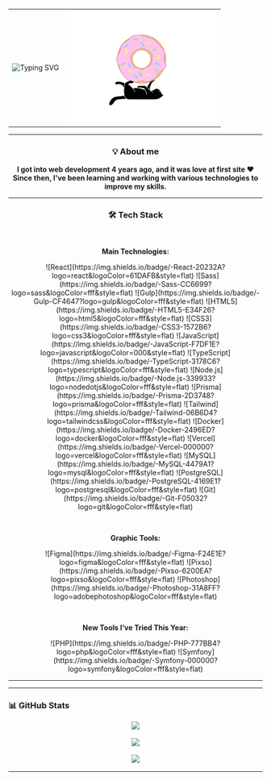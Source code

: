 <table>
  <tr>
    <td>

<img src="https://readme-typing-svg.demolab.com?font=Fira+Code&size=24&duration=3000&pause=1000&color=000000&center=false&vCenter=true&width=500&lines=Hi%2C+I'm+Rita+%F0%9F%91%8B;Welcome+to+my+GitHub+profile!" alt="Typing SVG" />

</td>
    <td>
      <img src="https://github.com/Margin-interteiment/Margin-interteiment/blob/main/images/f8fc1b63-4cd5-42fb-9ecb-def3b84ae6fc.gif?raw=true" width="300px" />
    </td>
  </tr>
</table>



---
<h3 align="center">💡 About me</h3>

<p align="center">
  <strong>
    I got into web development 4 years ago, and it was love at first site ❤️<br>
    Since then, I've been learning and working with various technologies to improve my skills.
  </strong>
</p>

---

<h3 align="center">🛠️ Tech Stack</h3>

<br>

<p align="center"><strong>Main Technologies:</strong></p>

<p align="center">
  ![React](https://img.shields.io/badge/-React-20232A?logo=react&logoColor=61DAFB&style=flat)
  ![Sass](https://img.shields.io/badge/-Sass-CC6699?logo=sass&logoColor=fff&style=flat)
  ![Gulp](https://img.shields.io/badge/-Gulp-CF4647?logo=gulp&logoColor=fff&style=flat)
  ![HTML5](https://img.shields.io/badge/-HTML5-E34F26?logo=html5&logoColor=fff&style=flat)
  ![CSS3](https://img.shields.io/badge/-CSS3-1572B6?logo=css3&logoColor=fff&style=flat)
  ![JavaScript](https://img.shields.io/badge/-JavaScript-F7DF1E?logo=javascript&logoColor=000&style=flat)
  ![TypeScript](https://img.shields.io/badge/-TypeScript-3178C6?logo=typescript&logoColor=fff&style=flat)
  ![Node.js](https://img.shields.io/badge/-Node.js-339933?logo=nodedotjs&logoColor=fff&style=flat)
  ![Prisma](https://img.shields.io/badge/-Prisma-2D3748?logo=prisma&logoColor=fff&style=flat)
  ![Tailwind](https://img.shields.io/badge/-Tailwind-06B6D4?logo=tailwindcss&logoColor=fff&style=flat)
  ![Docker](https://img.shields.io/badge/-Docker-2496ED?logo=docker&logoColor=fff&style=flat)
  ![Vercel](https://img.shields.io/badge/-Vercel-000000?logo=vercel&logoColor=fff&style=flat)
  ![MySQL](https://img.shields.io/badge/-MySQL-4479A1?logo=mysql&logoColor=fff&style=flat)
  ![PostgreSQL](https://img.shields.io/badge/-PostgreSQL-4169E1?logo=postgresql&logoColor=fff&style=flat)
  ![Git](https://img.shields.io/badge/-Git-F05032?logo=git&logoColor=fff&style=flat)
</p>

<br>

<p align="center"><strong>Graphic Tools:</strong></p>

<p align="center">
  ![Figma](https://img.shields.io/badge/-Figma-F24E1E?logo=figma&logoColor=fff&style=flat)
  ![Pixso](https://img.shields.io/badge/-Pixso-6200EA?logo=pixso&logoColor=fff&style=flat)
  ![Photoshop](https://img.shields.io/badge/-Photoshop-31A8FF?logo=adobephotoshop&logoColor=fff&style=flat)
</p>

<br>

<p align="center"><strong>New Tools I’ve Tried This Year:</strong></p>

<p align="center">
  ![PHP](https://img.shields.io/badge/-PHP-777BB4?logo=php&logoColor=fff&style=flat)
  ![Symfony](https://img.shields.io/badge/-Symfony-000000?logo=symfony&logoColor=fff&style=flat)
</p>



---
<!--
### 📂 My Projects

 Здесь будет добавлена красивая сетка или карточки проектов по фото, которую ты позже отправишь -->

---

### 📊 GitHub Stats

<p align="center">
  <img src="https://github-readme-stats.vercel.app/api?username=YourGitHubUsername&show_icons=true&theme=tokyonight" />
</p>
<p align="center">
  <img src="https://github-readme-streak-stats.herokuapp.com/?user=YourGitHubUsername&theme=tokyonight" />
</p>
<p align="center">
  <img src="https://github-readme-stats.vercel.app/api/top-langs/?username=YourGitHubUsername&layout=compact&theme=tokyonight" />
</p>

---






<!--




---


